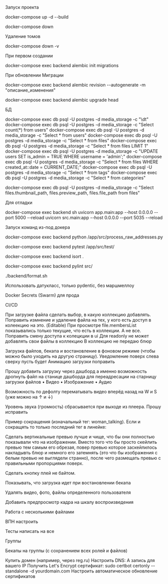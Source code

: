 Запуск проекта

docker-compose up -d --build

docker-compose down

Удаление томов

docker-compose down -v

При первом создании

docker-compose exec backend alembic init migrations

При обновлении Миграции

docker-compose exec backend alembic revision --autogenerate -m "описание_изменения"

docker-compose exec backend alembic upgrade head

БД

docker-compose exec db psql -U postgres -d media_storage -c "\dt"
docker-compose exec db psql -U postgres -d media_storage -c "Select count(*) from users"
docker-compose exec db psql -U postgres -d media_storage -c "Select * from users"
docker-compose exec db psql -U postgres -d media_storage -c "Select * from files"
docker-compose exec db psql -U postgres -d media_storage -c "Select * from files LIMIT 1"
docker-compose exec db psql -U postgres -d media_storage -c "UPDATE users SET is_admin = TRUE WHERE username = 'admin';"
docker-compose exec db psql -U postgres -d media_storage -c "Select * from files WHERE created_at::date = CURRENT_DATE;"
docker-compose exec db psql -U postgres -d media_storage -c "Select * from tags"
docker-compose exec db psql -U postgres -d media_storage -c "Select * from categories"

docker-compose exec db psql -U postgres -d media_storage -c "Select files.thumbnail_path, files.preview_path, files.file_path from files"


Для отладки

docker-compose exec backend sh
uvicorn app.main:app --host 0.0.0.0 --port 5000 --reload
uvicorn src.main:app --host 0.0.0.0 --port 5035 --reload

Запуск команд из-под докера

docker-compose exec backend python /app/src/process_raw_addresses.py

docker-compose exec backend pytest /app/src/test/

docker-compose exec backend isort .

docker-compose exec backend pylint src/

./backend/format.sh


Использовать датукласс, только pydentic, без маршмеллоу

Docker Secrets (Swarm) для прода

CI/CD 


При загрузке файла сделать выбор, в какую коллекцию добавлять.
Поправить измнение и удаление файла на тех, у кого есть доступ в колеекцию на это. (Editable)
При просмотре file.membersList показывались только текущие, что есть в коллекции. А не все. 
Поправить смену доступа к колецкции в ui
Для readonly не может добавлять свои файлы в коллекцию
В коллекцию не передаю блюр



Загрузка файлов, бекапа и востановление в фоновом режиме (чтобы можно было уходить на другую страницу). Уведомление поверх слева сверху пусть будет
Анимацию загрузки поправить

Прошу добавить загрузку через дашборд а именно возможность дропнуть файл на станице дашборда для переадресации на старницу загрузки файлов 
•	Видео
•	Изображение
•	Аудио

Возможность по дефолту перематывать видео вперёд назад на W и S (уже можно на ↑ и ↓)

Уровень звука (громкость) сбрасывается при выходе из плеера. Прошу исправить

Пример сокращения (изначальный тег: woman_talking). Если и сокращять то только последний тег в линейке:

Сделать вертикальные превью лучше и чище, что бы они полностью показывали что на изображении. Вместо того что бы просто скейлить превью тем самым его обрезая, повер превью которое заскейлилось накладывть блюр и немного его затемнять (это что бы изображения с белым превью не выглядели странно), после чего размещать превью с правильными пропорциями поверх.

Сделать кнопку плей не байтом.

Показывать, что загрузка идет при востановлении бекапа

Удалять видео, фото, файлы определенного пользователя

Добавить предпросмотр кадра на шкалу воспроизведения

Работа с несколькими файлами

ВПН настроить

Тесты написать на все

Группы 

Бекапы на группы (с сохранением всех ролей и файлов)


Купить домен (например, через reg.ru)
Настроить DNS: A запись для вашего IP
Получить Let's Encrypt сертификат:
sudo certbot certonly --standalone -d yourdomain.com
Настроить автоматическое обновление сертификатов